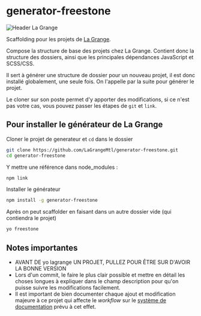 generator-freestone
==================
![Header La Grange](http://clients.la-grange.ca/grange/grange_header.jpg "Header La Grange")

Scaffolding pour les projets de [La Grange](http://la-grange.ca "La Grange").

Compose la structure de base des projets chez La Grange. Contient donc la structure
des dossiers, ainsi que les principales dépendances JavaScript et SCSS/CSS.

Il sert à générer une structure de dossier pour un nouveau projet, il est donc installé globalement, une seule fois. On l'appelle par la suite pour générer le projet.

Le cloner sur son poste permet d'y apporter des modifications, si ce n'est pas votre cas, vous pouvez passer les étapes de `git` et `link`.

Pour installer le générateur de La Grange
-----------------------------------------------

Cloner le projet de generateur et `cd` dans le dossier

```sh
git clone https://github.com/LaGrangeMtl/generator-freestone.git
cd generator-freestone
```

Y mettre une référence dans node_modules :

```sh
npm link
```

Installer le générateur

```sh
npm install -g generator-freestone
```

Après on peut scaffolder en faisant dans un autre dossier vide (qui contiendra le projet)

```sh
yo freestone
```

Notes importantes
-----------------
* AVANT DE yo lagrange UN PROJET, PULLEZ POUR ÊTRE SUR D'AVOIR LA BONNE VERSION
* Lors d'un commit, le faire le plus clair possible et mettre en détail les choses longues à expliquer dans le champ description pour qu'on puisse suivre les modifications facilement.
* Il est important de bien documenter chaque ajout et modification majeure à ce projet qui affecte le _workflow_ sur le [système de documentation](http://workflow.grange "Documentation workflow") prévu à cet effet.